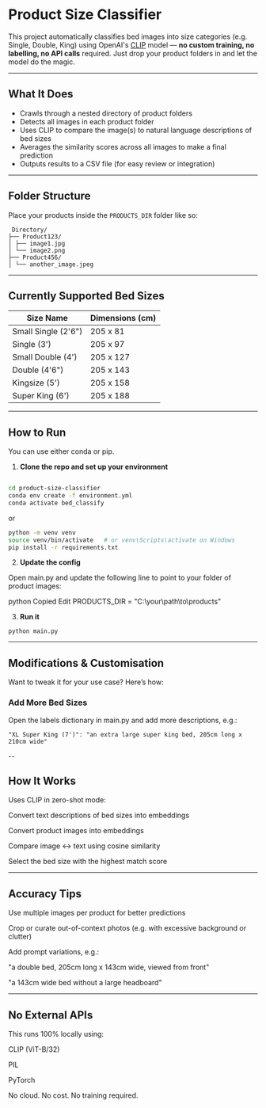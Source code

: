 #  Product Size Classifier

This project automatically classifies bed images into size categories (e.g. Single, Double, King) using OpenAI's [CLIP](https://openai.com/research/clip) model — **no custom training, no labelling, no API calls** required. Just drop your product folders in and let the model do the magic.

---

## What It Does

- Crawls through a nested directory of product folders
- Detects all images in each product folder
- Uses CLIP to compare the image(s) to natural language descriptions of bed sizes
- Averages the similarity scores across all images to make a final prediction
- Outputs results to a CSV file (for easy review or integration)

---

## Folder Structure

Place your products inside the `PRODUCTS_DIR` folder like so:
```
 Directory/
├── Product123/
│ ├── image1.jpg
│ └── image2.png
├── Product456/
│ └── another_image.jpeg
```

---

## Currently Supported Bed Sizes 

| Size Name           | Dimensions (cm)         |
|---------------------|-------------------------|
| Small Single (2'6") | 205 x 81                |
| Single (3')         | 205 x 97                |
| Small Double (4')   | 205 x 127               |
| Double (4'6")       | 205 x 143               |
| Kingsize (5')       | 205 x 158               |
| Super King (6')     | 205 x 188               |

---

## How to Run

You can use either conda or pip.

1. **Clone the repo and set up your  environment**

```bash

cd product-size-classifier
conda env create -f environment.yml
conda activate bed_classify

```
or 

```bash
python -m venv venv
source venv/bin/activate   # or venv\Scripts\activate on Windows
pip install -r requirements.txt
```

2. **Update the config**

Open main.py and update the following line to point to your folder of product images:

python
Copied
Edit
PRODUCTS_DIR = "C:\\your\\path\\to\\products"

3. **Run it**


```
python main.py
```
---
##  Modifications & Customisation
Want to tweak it for your use case? Here’s how:

### Add More Bed Sizes
Open the labels dictionary in main.py and add more descriptions, e.g.:

```
"XL Super King (7')": "an extra large super king bed, 205cm long x 210cm wide"
```
--

## How It Works
Uses CLIP in zero-shot mode:

Convert text descriptions of bed sizes into embeddings

Convert product images into embeddings

Compare image ↔ text using cosine similarity

Select the bed size with the highest match score

---

## Accuracy Tips
Use multiple images per product for better predictions

Crop or curate out-of-context photos (e.g. with excessive background or clutter)

Add prompt variations, e.g.:

"a double bed, 205cm long x 143cm wide, viewed from front"

"a 143cm wide bed without a large headboard"

---

## No External APIs
This runs 100% locally using:

CLIP (ViT-B/32)

PIL

PyTorch

No cloud. No cost. No training required.